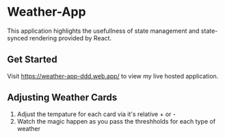 # Weather-App
This application highlights the usefullness of state management and state-synced rendering provided by React.

## Get Started
Visit https://weather-app-ddd.web.app/ to view my live hosted application.

## Adjusting Weather Cards
1. Adjust the tempature for each card via it's relative + or -
2. Watch the magic happen as you pass the threshholds for each type of weather

